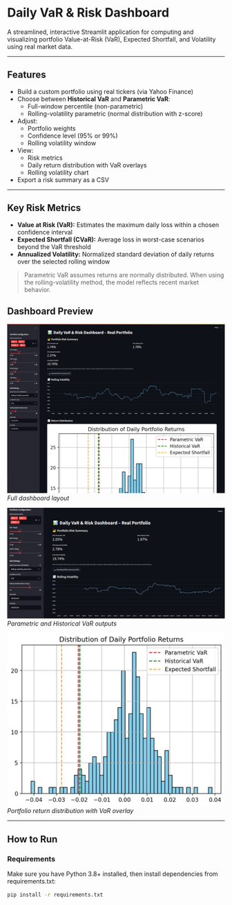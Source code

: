 #  Daily VaR & Risk Dashboard

A streamlined, interactive Streamlit application for computing and visualizing portfolio Value-at-Risk (VaR), Expected Shortfall, and Volatility using real market data.

---

## Features


- Build a custom portfolio using real tickers (via Yahoo Finance)
- Choose between **Historical VaR** and **Parametric VaR**:
  - Full-window percentile (non-parametric)
  - Rolling-volatility parametric (normal distribution with z-score)
- Adjust:
  - Portfolio weights
  - Confidence level (95% or 99%)
  - Rolling volatility window
- View:
  - Risk metrics
  - Daily return distribution with VaR overlays
  - Rolling volatility chart
- Export a risk summary as a CSV

---


##  Key Risk Metrics

- **Value at Risk (VaR):** Estimates the maximum daily loss within a chosen confidence interval
- **Expected Shortfall (CVaR):** Average loss in worst-case scenarios beyond the VaR threshold
- **Annualized Volatility:** Normalized standard deviation of daily returns over the selected rolling window

>  Parametric VaR assumes returns are normally distributed. When using the rolling-volatility method, the model reflects recent market behavior.

## Dashboard Preview

![Overview](./screenshots/overview.png)
*Full dashboard layout*

![VaR Metrics](./screenshots/metrics.png)
*Parametric and Historical VaR outputs*

![Return Distribution](./screenshots/distribution.png)
*Portfolio return distribution with VaR overlay*

---

##  How to Run

###  Requirements

Make sure you have Python 3.8+ installed, then install dependencies from requirements.txt:

```bash
pip install -r requirements.txt
